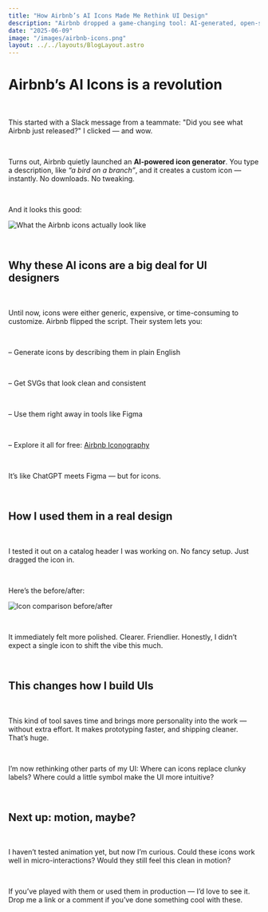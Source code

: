 ```yaml
---
title: "How Airbnb’s AI Icons Made Me Rethink UI Design"
description: "Airbnb dropped a game-changing tool: AI-generated, open-source icons. Here’s how I’m already using them in my designs."
date: "2025-06-09"
image: "/images/airbnb-icons.png"
layout: ../../layouts/BlogLayout.astro
---
```


<h1 class="text-3xl font-bold mb-6">Airbnb’s AI Icons is a revolution</h1>

&nbsp;

This started with a Slack message from a teammate: "Did you see what Airbnb just released?" I clicked — and wow.

&nbsp;

Turns out, Airbnb quietly launched an **AI-powered icon generator**. You type a description, like *“a bird on a branch”*, and it creates a custom icon — instantly. No downloads. No tweaking.

&nbsp;

And it looks this good:

![What the Airbnb icons actually look like](/images/airbnb-icons.png)

&nbsp;

<h2 class="text-xl font-semibold mb-4 mt-10">Why these AI icons are a big deal for UI designers</h2>

&nbsp;

Until now, icons were either generic, expensive, or time-consuming to customize. Airbnb flipped the script. Their system lets you:

&nbsp;

<p>– Generate icons by describing them in plain English</p>

&nbsp;

<p>– Get SVGs that look clean and consistent</p>

&nbsp;

<p>– Use them right away in tools like Figma</p>

&nbsp;

<p>– Explore it all for free: <a href="https://bnbicons.com/" class="underline">Airbnb Iconography</a></p>

&nbsp;

It’s like ChatGPT meets Figma — but for icons.

&nbsp;

<h2 class="text-xl font-semibold mb-4 mt-10">How I used them in a real design</h2>

&nbsp;

I tested it out on a catalog header I was working on. No fancy setup. Just dragged the icon in.

&nbsp;

Here’s the before/after:

![Icon comparison before/after](/images/header-icons.png)

&nbsp;

It immediately felt more polished. Clearer. Friendlier. Honestly, I didn’t expect a single icon to shift the vibe this much.

&nbsp;

<h2 class="text-xl font-semibold mb-4 mt-10">This changes how I build UIs</h2>

&nbsp;

This kind of tool saves time and brings more personality into the work — without extra effort. It makes prototyping faster, and shipping cleaner. That’s huge.

&nbsp;

I’m now rethinking other parts of my UI: Where can icons replace clunky labels? Where could a little symbol make the UI more intuitive?

&nbsp;

<h2 class="text-xl font-semibold mb-4 mt-10">Next up: motion, maybe?</h2>

&nbsp;

I haven’t tested animation yet, but now I’m curious. Could these icons work well in micro-interactions? Would they still feel this clean in motion?

&nbsp;

If you’ve played with them or used them in production — I’d love to see it.  
Drop me a link or a comment if you’ve done something cool with these.

&nbsp;

